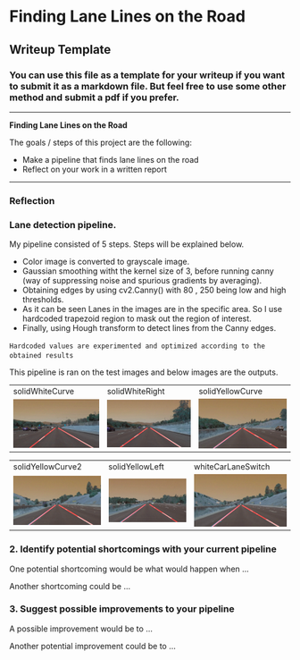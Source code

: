 # **Finding Lane Lines on the Road** 

## Writeup Template

### You can use this file as a template for your writeup if you want to submit it as a markdown file. But feel free to use some other method and submit a pdf if you prefer.

---

**Finding Lane Lines on the Road**

The goals / steps of this project are the following:
* Make a pipeline that finds lane lines on the road
* Reflect on your work in a written report


[//]: # (Image References)

[image1]: ./examples/grayscale.jpg "Grayscale"

---

### Reflection

### Lane detection pipeline.

My pipeline consisted of 5 steps. Steps will be explained below. 

* Color image is converted to grayscale image.
* Gaussian smoothing witht the kernel size of 3, before running canny (way of suppressing noise and spurious gradients by averaging).
* Obtaining edges by using cv2.Canny() with 80 , 250 being low and high thresholds.
* As it can be seen Lanes in the images are in the specific area. So I use hardcoded trapezoid region to mask out the region of interest. 
* Finally, using Hough transform to detect lines from the Canny edges. 

`Hardcoded values are experimented and optimized according to the obtained results`

This pipeline is ran on the test images and below images are the outputs. 


<table>
  <tr>
    <td>solidWhiteCurve</td>
     <td>solidWhiteRight</td>
     <td>solidYellowCurve</td>
  </tr>
  <tr>
    <td><img src="./test_images_output/Red/solidWhiteCurve_test_output.jpg" width=250 ></td>
    <td><img src="./test_images_output/Red/solidWhiteRight_test_output.jpg" width=250 ></td>
    <td><img src="./test_images_output/Red/solidYellowCurve_test_output.jpg" width=250 ></td>
  </tr>
 </table>
 
 <table>
  <tr>
    <td>solidYellowCurve2</td>
     <td>solidYellowLeft</td>
     <td>whiteCarLaneSwitch</td>
  </tr>
  <tr>
    <td><img src="./test_images_output/Red/solidYellowCurve2_test_output.jpg" width=250 ></td>
    <td><img src="./test_images_output/Red/solidYellowLeft_test_output.jpg" width=250 ></td>
    <td><img src="./test_images_output/Red/whiteCarLaneSwitch_test_output.jpg" width=250 ></td>
  </tr>
 </table>


### 2. Identify potential shortcomings with your current pipeline


One potential shortcoming would be what would happen when ... 

Another shortcoming could be ...


### 3. Suggest possible improvements to your pipeline

A possible improvement would be to ...

Another potential improvement could be to ...
